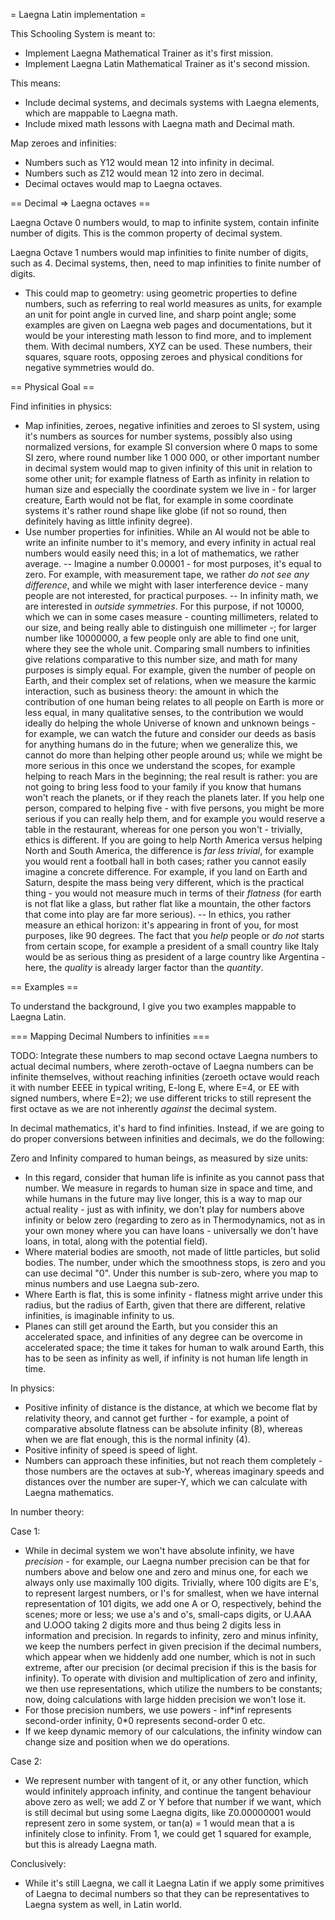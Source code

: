= Laegna Latin implementation =

This Schooling System is meant to:
- Implement Laegna Mathematical Trainer as it's first mission.
- Implement Laegna Latin Mathematical Trainer as it's second mission.

This means:
- Include decimal systems, and decimals systems with Laegna elements, which are mappable to Laegna math.
- Include mixed math lessons with Laegna math and Decimal math.

Map zeroes and infinities:
- Numbers such as Y12 would mean 12 into infinity in decimal.
- Numbers such as Z12 would mean 12 into zero in decimal.
- Decimal octaves would map to Laegna octaves.

== Decimal => Laegna octaves ==

Laegna Octave 0 numbers would, to map to infinite system, contain infinite number of digits.
This is the common property of decimal system.

Laegna Octave 1 numbers would map infinities to finite number of digits, such as 4.
Decimal systems, then, need to map infinities to finite number of digits.
- This could map to geometry: using geometric properties to define numbers, such as referring to real world measures as units, for example an unit for point angle in curved line, and sharp point angle; some examples are given on Laegna web pages and documentations, but it would be your interesting math lesson to find more, and to implement them. With decimal numbers, XYZ can be used. These numbers, their squares, square roots, opposing zeroes and physical conditions for negative symmetries would do.

== Physical Goal ==

Find infinities in physics:
- Map infinities, zeroes, negative infinities and zeroes to SI system, using it's numbers as sources for number systems, possibly also using normalized versions, for example SI conversion where 0 maps to some SI zero, where round number like 1 000 000, or other important number in decimal system would map to given infinity of this unit in relation to some other unit; for example flatness of Earth as infinity in relation to human size and especially the coordinate system we live in - for larger creature, Earth would not be flat, for example in some coordinate systems it's rather round shape like globe (if not so round, then definitely having as little infinity degree).
- Use number properties for infinities. While an AI would not be able to write an infinite number to it's memory, and every infinity in actual real numbers would easily need this; in a lot of mathematics, we rather average.
-- Imagine a number 0.00001 - for most purposes, it's equal to zero. For example, with measurement tape, we rather _do not see any difference_, and while we might with laser interference device - many people are not interested, for practical purposes.
-- In infinity math, we are interested in _outside symmetries_. For this purpose, if not 10000, which we can in some cases measure - counting millimeters, related to our size, and being really able to distinguish one millimeter -; for larger number like 10000000, a few people only are able to find one unit, where they see the whole unit. Comparing small numbers to infinities give relations comparative to this number size, and math for many purposes is simply equal. For example, given the number of people on Earth, and their complex set of relations, when we measure the karmic interaction, such as business theory: the amount in which the contribution of one human being relates to all people on Earth is more or less equal, in many qualitative senses, to the contribution we would ideally do helping the whole Universe of known and unknown beings - for example, we can watch the future and consider our deeds as basis for anything humans do in the future; when we generalize this, we cannot do more than helping other people around us; while we might be more serious in this once we understand the scopes, for example helping to reach Mars in the beginning; the real result is rather: you are not going to bring less food to your family if you know that humans won't reach the planets, or if they reach the planets later. If you help one person, compared to helping five - with five persons, you might be more serious if you can really help them, and for example you would reserve a table in the restaurant, whereas for one person you won't - trivially, ethics is different. If you are going to help North America versus helping North and South America, the difference is *far less trivial*, for example you would rent a football hall in both cases; rather you cannot easily imagine a concrete difference. For example, if you land on Earth and Saturn, despite the mass being very different, which is the practical thing - you would not measure much in terms of their *flatness* (for earth is not flat like a glass, but rather flat like a mountain, the other factors that come into play are far more serious).
-- In ethics, you rather measure an ethical horizon: it's appearing in front of you, for most purposes, like 90 degrees. The fact that you *help* people or *do not* starts from certain scope, for example a president of a small country like Italy would be as serious thing as president of a large country like Argentina - here, the _quality_ is already larger factor than the _quantity_.

== Examples ==

To understand the background, I give you two examples mappable to Laegna Latin.

=== Mapping Decimal Numbers to infinities ===

TODO: Integrate these numbers to map second octave Laegna numbers to actual decimal numbers, where zeroth-octave of Laegna numbers can be infinite themselves, without reaching infinities (zeroeth octave would reach it with number EEEE in typical writing, E-long E, where E=4, or EE with signed numbers, where E=2); we use different tricks to still represent the first octave as we are not inherently *against* the decimal system.

In decimal mathematics, it's hard to find infinities. Instead, if we are going to do proper conversions between infinities and decimals, we do the following:

Zero and Infinity compared to human beings, as measured by size units:
* In this regard, consider that human life is infinite as you cannot pass that number. We measure in regards to human size in space and time, and while humans in the future may live longer, this is a way to map our actual reality - just as with infinity, we don't play for numbers above infinity or below zero (regarding to zero as in Thermodynamics, not as in your own money where you can have loans - universally we don't have loans, in total, along with the potential field).
* Where material bodies are smooth, not made of little particles, but solid bodies. The number, under which the smoothness stops, is zero and you can use decimal "0". Under this number is sub-zero, where you map to minus numbers and use Laegna sub-zero.
* Where Earth is flat, this is some infinity - flatness might arrive under this radius, but the radius of Earth, given that there are different, relative infinities, is imaginable infinity to us.
* Planes can still get around the Earth, but you consider this an accelerated space, and infinities of any degree can be overcome in accelerated space; the time it takes for human to walk around Earth, this has to be seen as infinity as well, if infinity is not human life length in time.

In physics:
* Positive infinity of distance is the distance, at which we become flat by relativity theory, and cannot get further - for example, a point of comparative absolute flatness can be absolute infinity (8), whereas when we are flat enough, this is the normal infinity (4).
* Positive infinity of speed is speed of light.
* Numbers can approach these infinities, but not reach them completely - those numbers are the octaves at sub-Y, whereas imaginary speeds and distances over the number are super-Y, which we can calculate with Laegna mathematics.

In number theory:

Case 1:
* While in decimal system we won't have absolute infinity, we have *precision* - for example, our Laegna number precision can be that for numbers above and below one and zero and minus one, for each we always only use maximally 100 digits. Trivially, where 100 digits are E's, to represent largest numbers, or I's for smallest, when we have internal representation of 101 digits, we add one A or O, respectively, behind the scenes; more or less; we use a's and o's, small-caps digits, or U.AAA and U.OOO taking 2 digits more and thus being 2 digits less in information and precision. In regards to infinity, zero and minus infinity, we keep the numbers perfect in given precision if the decimal numbers, which appear when we hiddenly add one number, which is not in such extreme, after our precision (or decimal precision if this is the basis for infinity). To operate with division and multiplication of zero and infinity, we then use representations, which utilize the numbers to be constants; now, doing calculations with large hidden precision we won't lose it.
* For those precision numbers, we use powers - inf\*inf represents second-order infinity, 0\*0 represents second-order 0 etc.
* If we keep dynamic memory of our calculations, the infinity window can change size and position when we do operations.

Case 2:
* We represent number with tangent of it, or any other function, which would infinitely approach infinity, and continue the tangent behaviour above zero as well; we add Z or Y before that number if we want, which is still decimal but using some Laegna digits, like Z0.00000001 would represent zero in some system, or tan(a) = 1 would mean that a is infinitely close to infinity. From 1, we could get 1 squared for example, but this is already Laegna math.

Conclusively:
* While it's still Laegna, we call it Laegna Latin if we apply some primitives of Laegna to decimal numbers so that they can be representatives to Laegna system as well, in Latin world.
